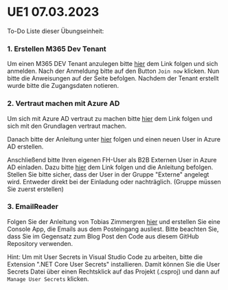 # UE1 07.03.2023

To-Do Liste dieser Übungseinheit:

### 1\. Erstellen M365 Dev Tenant

Um einen M365 DEV Tenant anzulegen bitte [hier](https://developer.microsoft.com/en-us/microsoft-365/dev-program) dem Link folgen und sich anmelden. Nach der Anmeldung bitte auf den Button `Join now` klicken. Nun bitte die Anweisungen auf der Seite befolgen. Nachdem der Tenant erstellt wurde bitte die Zugangsdaten notieren.

### 2\. Vertraut machen mit Azure AD

Um sich mit Azure AD vertraut zu machen bitte [hier](https://docs.microsoft.com/en-us/azure/active-directory/fundamentals/active-directory-whatis) dem Link folgen und sich mit den Grundlagen vertraut machen.

Danach bitte der Anleitung unter [hier](https://learn.microsoft.com/en-us/azure/active-directory/fundamentals/add-users-azure-active-directory) folgen und einen neuen User in Azure AD erstellen.

Anschließend bitte Ihren eigenen FH-User als B2B Externen User in Azure AD einladen. Dazu bitte [hier](https://learn.microsoft.com/en-us/azure/active-directory/external-identities/add-users-administrator) dem Link folgen und die Anleitung befolgen. Stellen Sie bitte sicher, dass der User in der Gruppe "Externe" angelegt wird. Entweder direkt bei der Einladung oder nachträglich. (Gruppe müssen Sie zuerst erstellen)

### 3\. EmailReader

Folgen Sie der Anleitung von Tobias Zimmergren [hier](https://zimmergren.net/reading-emails-with-microsoft-graph-using-net/) und erstellen Sie eine Console App, die Emails aus dem Posteingang ausliest. Bitte beachten Sie, dass Sie im Gegensatz zum Blog Post den Code aus diesem GitHub Repository verwenden.

Hint: Um mit User Secrets in Visual Studio Code zu arbeiten, bitte die Extension ".NET Core User Secrets" installieren. Damit können Sie die User Secrets Datei über einen Rechtsklick auf das Projekt (.csproj) und dann auf `Manage User Secrets` klicken.
